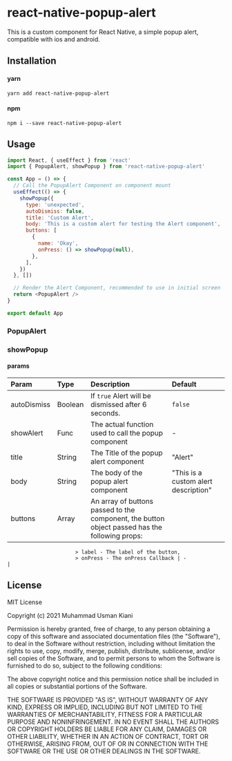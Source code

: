 # react-native-popup-alert

This is a custom component for React Native, a simple popup alert, compatible with ios and android.

## Installation

#### yarn

```
yarn add react-native-popup-alert
```

#### npm

```
npm i --save react-native-popup-alert
```

## Usage

```js
import React, { useEffect } from 'react'
import { PopupAlert, showPopup } from 'react-native-popup-alert'

const App = () => {
  // Call the PopupAlert Component on component mount
  useEffect(() => {
    showPopup({
      type: 'unexpected',
      autoDismiss: false,
      title: 'Custom Alert',
      body: 'This is a custom alert for testing the Alert component',
      buttons: [
        {
          name: 'Okay',
          onPress: () => showPopup(null),
        },
      ],
    })
  }, [])

  // Render the Alert Component, recommended to use in initial screen
  return <PopupAlert />
}

export default App
```

### PopupAlert

<!-- Description here -->

### showPopup

<!-- Description here -->
<!-- Params here eg type, autoDismiss etc -->

#### params

| Param       | Type    | Description                                                                                    | Default                              |
| :---------- | :------ | :--------------------------------------------------------------------------------------------- | :----------------------------------- |
| autoDismiss | Boolean | If `true` Alert will be dismissed after 6 seconds.                                             | `false`                              |
| showAlert   | Func    | The actual function used to call the popup component                                           | -                                    |
| title       | String  | The Title of the popup alert component                                                         | "Alert"                              |
| body        | String  | The body of the popup alert component                                                          | "This is a custom alert description" |
| buttons     | Array   | An array of buttons passed to the component, the button object passed has the following props: |

                          > label - The label of the button,
                          > onPress - The onPress Callback | -                                    |

<!--
## Contributing

## Credits -->

## License

MIT License

Copyright (c) 2021 Muhammad Usman Kiani

Permission is hereby granted, free of charge, to any person obtaining a copy
of this software and associated documentation files (the "Software"), to deal
in the Software without restriction, including without limitation the rights
to use, copy, modify, merge, publish, distribute, sublicense, and/or sell
copies of the Software, and to permit persons to whom the Software is
furnished to do so, subject to the following conditions:

The above copyright notice and this permission notice shall be included in all
copies or substantial portions of the Software.

THE SOFTWARE IS PROVIDED "AS IS", WITHOUT WARRANTY OF ANY KIND, EXPRESS OR
IMPLIED, INCLUDING BUT NOT LIMITED TO THE WARRANTIES OF MERCHANTABILITY,
FITNESS FOR A PARTICULAR PURPOSE AND NONINFRINGEMENT. IN NO EVENT SHALL THE
AUTHORS OR COPYRIGHT HOLDERS BE LIABLE FOR ANY CLAIM, DAMAGES OR OTHER
LIABILITY, WHETHER IN AN ACTION OF CONTRACT, TORT OR OTHERWISE, ARISING FROM,
OUT OF OR IN CONNECTION WITH THE SOFTWARE OR THE USE OR OTHER DEALINGS IN THE
SOFTWARE.
